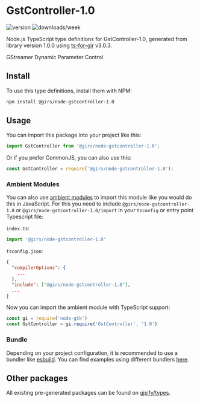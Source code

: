 
# GstController-1.0

![version](https://img.shields.io/npm/v/@girs/node-gstcontroller-1.0)
![downloads/week](https://img.shields.io/npm/dw/@girs/node-gstcontroller-1.0)


Node.js TypeScript type definitions for GstController-1.0, generated from library version 1.0.0 using [ts-for-gir](https://github.com/gjsify/ts-for-gir) v3.0.3.

GStreamer Dynamic Parameter Control

## Install

To use this type definitions, install them with NPM:
```bash
npm install @girs/node-gstcontroller-1.0
```

## Usage

You can import this package into your project like this:
```ts
import GstController from '@girs/node-gstcontroller-1.0';
```

Or if you prefer CommonJS, you can also use this:
```ts
const GstController = require('@girs/node-gstcontroller-1.0');
```

### Ambient Modules

You can also use [ambient modules](https://github.com/gjsify/ts-for-gir/tree/main/packages/cli#ambient-modules) to import this module like you would do this in JavaScript.
For this you need to include `@girs/node-gstcontroller-1.0` or `@girs/node-gstcontroller-1.0/import` in your `tsconfig` or entry point Typescript file:

`index.ts`:
```ts
import '@girs/node-gstcontroller-1.0'
```

`tsconfig.json`:
```json
{
  "compilerOptions": {
    ...
  },
  "include": ["@girs/node-gstcontroller-1.0"],
  ...
}
```

Now you can import the ambient module with TypeScript support: 

```ts
const gi = require('node-gtk')
const GstController = gi.require('GstController', '1.0')
```


### Bundle

Depending on your project configuration, it is recommended to use a bundler like [esbuild](https://esbuild.github.io/). You can find examples using different bundlers [here](https://github.com/gjsify/ts-for-gir/tree/main/examples).

## Other packages

All existing pre-generated packages can be found on [gjsify/types](https://github.com/gjsify/types).


